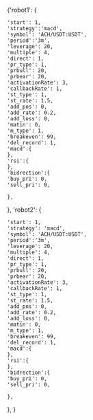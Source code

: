 {'robot1': {

    'start': 1,
    'strategy':'macd',
    'symbol': 'ACH/USDT:USDT',
    'period':'3m',
    'leverage': 20,
    'multiple': 4,
    'direct': 1,
    'pr_type': 1,
    'prbull': 20,
    'prbear': 20,
    'activationRate': 3,
    'callbackRate': 1,
    'st_type': 1,
    'st_rate': 1.5,
    'add_pos': 0,
    'add_rate': 0.2,
    'add_loss': 0,
    'matin': 0,
    'm_type': 1,
    'breakeven': 99,
    'del_record': 1,
    'macd':{
    },
    'rsi':{
    },
    'bidrection':{
    'buy_pri': 0,
    'sell_pri': 0,
    
    },
},
'robot2': {

    'start': 1,
    'strategy': 'macd',
    'symbol': 'ACH/USDT:USDT',
    'period':'3m',
    'leverage': 20,
    'multiple': 4,
    'direct': 1,
    'pr_type': 1,
    'prbull': 20,
    'prbear': 20,
    'activationRate': 3,
    'callbackRate': 1,
    'st_type': 1,
    'st_rate': 1.5,
    'add_pos': 0,
    'add_rate': 0.2,
    'add_loss': 0,
    'matin': 0,
    'm_type': 1,
    'breakeven': 99,
    'del_record': 1,
    'macd':{
    },
    'rsi':{
    },
    'bidrection':{
    'buy_pri': 0,
    'sell_pri': 0,
    
    },    
},
}
